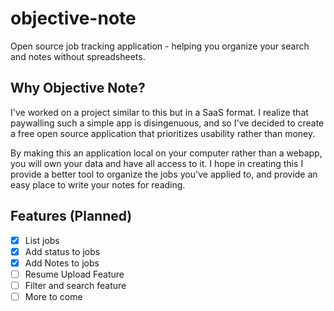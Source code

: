 # objective-note
Open source job tracking application - helping you organize your search and notes without spreadsheets.

## Why Objective Note?

I've worked on a project similar to this but in a SaaS format. I realize that paywalling such a simple app is disingenuous, and so I've decided to create a free open source application that prioritizes usability rather than money. 

By making this an application local on your computer rather than a webapp, you will own your data and have all access to it. I hope in creating this I provide a better tool to organize the jobs you've applied to, and provide an easy place to write your notes for reading.

## Features (Planned)
- [X] List jobs
- [X] Add status to jobs
- [X] Add Notes to jobs 
- [ ] Resume Upload Feature 
- [ ] Filter and search feature
- [ ] More to come
